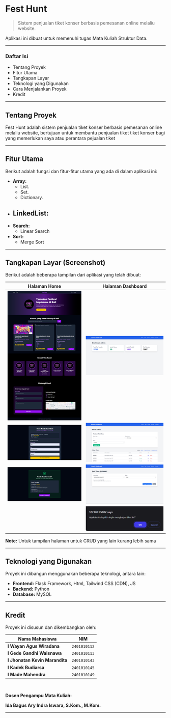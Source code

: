 # Fest Hunt

> Sistem penjualan tiket konser berbasis pemesanan online melaliu website.

Aplikasi ini dibuat untuk memenuhi tugas Mata Kuliah Struktur Data.

---

### Daftar Isi

- Tentang Proyek
- Fitur Utama
- Tangkapan Layar
- Teknologi yang Digunakan
- Cara Menjalankan Proyek
- Kredit

---

## Tentang Proyek

Fest Hunt adalah sistem penjualan tiket konser berbasis pemesanan online melaliu website, bertujuan untuk membantu penjualan tiket tiket konser bagi yang memerlukan saya atau perantara pejualan tiket

---

## Fitur Utama

Berikut adalah fungsi dan fitur-fitur utama yang ada di dalam aplikasi ini:

- **Array:**
  - List.
  - Set.
  - Dictionary.
- ## **LinkedList:**
- **Search:**
  - Linear Search
- **Sort:**
  - Merge Sort

---

## Tangkapan Layar (Screenshot)

Berikut adalah beberapa tampilan dari aplikasi yang telah dibuat:

|                           Halaman Home                            |                   Halaman Dashboard                    |
| :---------------------------------------------------------------: | :----------------------------------------------------: |
|            ![Halaman Home](static/images/ss/home.png)             | ![Halaman Dashbaord](static/images/ss/dashboard-1.png) |
|  ![Halaman Form Transaksi](static/images/ss/form-transaksi.png)   |    ![Tampilan Tiket](static/images/ss/k-tiket.png)     |
| ![Halaman Transaksi Berhasil](static/images/ss/form-berhasil.png) |  ![Tampilan Edit Tiket](static/images/ss/e-tiket.png)  |
|                                                                   |  ![Tampilan Hapus Tiket](static/images/ss/delete.png)  |

**Note:** Untuk tampilan halaman untuk CRUD yang lain kurang lebih sama

---

## Teknologi yang Digunakan

Proyek ini dibangun menggunakan beberapa teknologi, antara lain:

- **Frontend:** Flask Framework, Html, Tailwind CSS (CDN), JS
- **Backend:** Python
- **Database:** MySQL

---

## Kredit

Proyek ini disusun dan dikembangkan oleh:

| Nama Mahasiswa                 | NIM          |
| ------------------------------ | ------------ |
| **I Wayan Agus Wiradana**      | `2401010112` |
| **I Gede Gandhi Waisnawa**     | `2401010113` |
| **I Jhonatan Kevin Marandita** | `2401010143` |
| **I Kadek Budiarsa**           | `2401010145` |
| **I Made Mahendra**            | `2401010149` |

<br>

**Dosen Pengampu Mata Kuliah:**

**Ida Bagus Ary Indra Iswara, S.Kom., M.Kom.**

---

